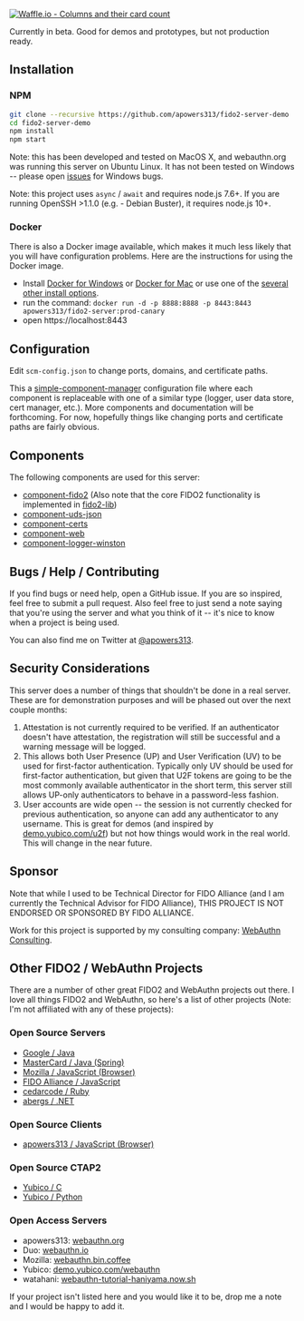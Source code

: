 [![Waffle.io - Columns and their card count](https://badge.waffle.io/apowers313/fido2-server-demo.svg?columns=all)](https://waffle.io/apowers313/fido2-server-demo)

Currently in beta. Good for demos and prototypes, but not production ready.

## Installation

### NPM
``` bash
git clone --recursive https://github.com/apowers313/fido2-server-demo
cd fido2-server-demo
npm install
npm start
```

Note: this has been developed and tested on MacOS X, and webauthn.org was running this server on Ubuntu Linux. It has not been tested on Windows -- please open [issues](https://github.com/apowers313/fido2-server-demo/issues) for Windows bugs.

Note: this project uses `async` / `await` and requires node.js 7.6+. If you are running OpenSSH >1.1.0 (e.g. - Debian Buster), it requires node.js 10+.

### Docker
There is also a Docker image available, which makes it much less likely that you will have configuration problems. Here are the instructions for using the Docker image.

* Install [Docker for Windows](https://docs.docker.com/docker-for-windows/install/#start-docker-for-windows) or [Docker for Mac](https://www.docker.com/docker-mac) or use one of the [several other install options](https://docs.docker.com/install/).
* run the command: `docker run -d -p 8888:8888 -p 8443:8443 apowers313/fido2-server:prod-canary`
* open https://localhost:8443

## Configuration

Edit `scm-config.json` to change ports, domains, and certificate paths.

This a [simple-component-manager](https://github.com/apowers313/simple-component-manager) configuration file where each component is replaceable with one of a similar type (logger, user data store, cert manager, etc.). More components and documentation will be forthcoming. For now, hopefully things like changing ports and certificate paths are fairly obvious.

## Components

The following components are used for this server:

* [component-fido2](https://github.com/apowers313/component-fido2) (Also note that the core FIDO2 functionality is implemented in [fido2-lib](https://github.com/apowers313/fido2-lib))
* [component-uds-json](https://github.com/apowers313/component-uds-json)
* [component-certs](https://github.com/apowers313/component-certs)
* [component-web](https://github.com/apowers313/component-web)
* [component-logger-winston](https://github.com/apowers313/component-logger-winston)

## Bugs / Help / Contributing

If you find bugs or need help, open a GitHub issue. If you are so inspired, feel free to submit a pull request. Also feel free to just send a note saying that you're using the server and what you think of it -- it's nice to know when a project is being used.

You can also find me on Twitter at [@apowers313](https://twitter.com/apowers313).

## Security Considerations

This server does a number of things that shouldn't be done in a real server. These are for demonstration purposes and will be phased out over the next couple months:

1. Attestation is not currently required to be verified. If an authenticator doesn't have attestation, the registration will still be successful and a warning message will be logged.
2. This allows both User Presence (UP) and User Verification (UV) to be used for first-factor authentication. Typically only UV should be used for first-factor authentication, but given that U2F tokens are going to be the most commonly available authenticator in the short term, this server still allows UP-only authenticators to behave in a password-less fashion.
3. User accounts are wide open -- the session is not currently checked for previous authentication, so anyone can add any authenticator to any username. This is great for demos (and inspired by [demo.yubico.com/u2f](https://demo.yubico.com/u2f)) but not how things would work in the real world. This will change in the near future.

## Sponsor
Note that while I used to be Technical Director for FIDO Alliance (and I am currently the Technical Advisor for FIDO Alliance), THIS PROJECT IS NOT ENDORSED OR SPONSORED BY FIDO ALLIANCE.

Work for this project is supported by my consulting company: [WebAuthn Consulting](https://webauthn.consulting/).

## Other FIDO2 / WebAuthn Projects
There are a number of other great FIDO2 and WebAuthn projects out there. I love all things FIDO2 and WebAuthn, so here's a list of other projects (Note: I'm not affiliated with any of these projects):

### Open Source Servers

* [Google / Java](https://github.com/google/webauthndemo)
* [MasterCard / Java (Spring)](https://github.com/Mastercard/fido2-rp-spring)
* [Mozilla / JavaScript (Browser)](https://github.com/jcjones/webauthn.bin.coffee)
* [FIDO Alliance / JavaScript](https://github.com/fido-alliance/webauthn-demo)
* [cedarcode / Ruby](https://github.com/cedarcode/webauthn-ruby)
* [abergs / .NET](https://github.com/abergs/fido2-net-lib)

### Open Source Clients

* [apowers313 / JavaScript (Browser)](https://github.com/apowers313/webauthn-simple-app)

### Open Source CTAP2

* [Yubico / C](https://developers.yubico.com/libfido2/)
* [Yubico / Python](https://developers.yubico.com/python-fido2/)

### Open Access Servers

* apowers313: [webauthn.org](https://webauthn.org)
* Duo: [webauthn.io](https://webauthn.io/)
* Mozilla: [webauthn.bin.coffee](https://webauthn.bin.coffee/)
* Yubico: [demo.yubico.com/webauthn](https://demo.yubico.com/webauthn)
* watahani: [webauthn-tutorial-haniyama.now.sh](https://webauthn-tutorial-haniyama.now.sh/)

If your project isn't listed here and you would like it to be, drop me a note and I would be happy to add it.
